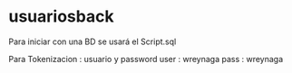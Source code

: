 # usuariosback

Para iniciar con una BD se usará el Script.sql



Para Tokenizacion : usuario y password
user : wreynaga
pass : wreynaga
